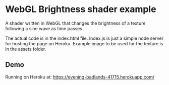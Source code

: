 # WebGL Brightness shader example

A shader written in WebGL that changes the brightness of a texture following a sine wave as time passes.

The actual code is in the index.html file. Index.js is just a simple node server for hosting the page on Heroku. Example image to be used for the texture is in the assets folder.

## Demo

Running on Heroku at: https://evening-badlands-41715.herokuapp.com/